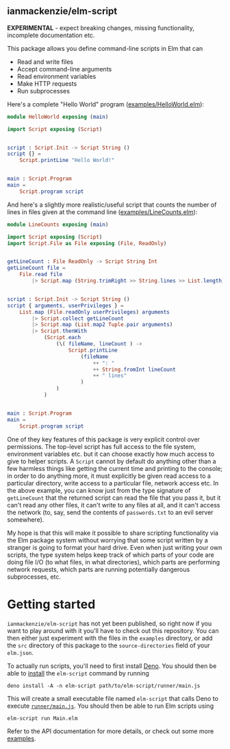 ## ianmackenzie/elm-script

**EXPERIMENTAL** - expect breaking changes, missing functionality, incomplete
documentation etc.

This package allows you define command-line scripts in Elm that can

  - Read and write files
  - Accept command-line arguments
  - Read environment variables
  - Make HTTP requests
  - Run subprocesses

Here's a complete "Hello World" program ([examples/HelloWorld.elm](https://github.com/ianmackenzie/elm-script/blob/master/examples/HelloWorld.elm)):

```elm
module HelloWorld exposing (main)

import Script exposing (Script)


script : Script.Init -> Script String ()
script {} =
    Script.printLine "Hello World!"


main : Script.Program
main =
    Script.program script
```

And here's a slightly more realistic/useful script that counts the number of
lines in files given at the command line ([examples/LineCounts.elm](https://github.com/ianmackenzie/elm-script/blob/master/examples/LineCounts.elm)):

```elm
module LineCounts exposing (main)

import Script exposing (Script)
import Script.File as File exposing (File, ReadOnly)


getLineCount : File ReadOnly -> Script String Int
getLineCount file =
    File.read file
        |> Script.map (String.trimRight >> String.lines >> List.length)


script : Script.Init -> Script String ()
script { arguments, userPrivileges } =
    List.map (File.readOnly userPrivileges) arguments
        |> Script.collect getLineCount
        |> Script.map (List.map2 Tuple.pair arguments)
        |> Script.thenWith
            (Script.each
                (\( fileName, lineCount ) ->
                    Script.printLine
                        (fileName
                            ++ ": "
                            ++ String.fromInt lineCount
                            ++ " lines"
                        )
                )
            )


main : Script.Program
main =
    Script.program script
```

One of they key features of this package is very explicit control over
permissions. The top-level script has full access to the file system,
environment variables etc. but it can choose exactly how much access to give to
helper scripts. A `Script` cannot by default do anything other than a few
harmless things like getting the current time and printing to the console; in
order to do anything more, it must explicitly be given read access to a
particular directory, write access to a particular file, network access etc. In
the above example, you can know just from the type signature of `getLineCount`
that the returned script can read the file that you pass it, but it can't read
any other files, it can't write to any files at all, and it can't access the
network (to, say, send the contents of `passwords.txt` to an evil server
somewhere).

My hope is that this will make it possible to share scripting functionality via
the Elm package system without worrying that some script written by a stranger
is going to format your hard drive. Even when just writing your own scripts, the
type system helps keep track of which parts of your code are doing file I/O (to
what files, in what directories), which parts are performing network requests,
which parts are running potentially dangerous subprocesses, etc.

# Getting started

`ianmackenzie/elm-script` has not yet been published, so right now if you
want to play around with it you'll have to check out this repository. You can
then either just experiment with the files in the `examples` directory, or add
the `src` directory of this package to the `source-directories` field of your
`elm.json`.

To actually run scripts, you'll need to first install [Deno](https://deno.land/).
You should then be able to [install](https://deno.land/manual/tools/script_installer)
the `elm-script` command by running

```
deno install -A -n elm-script path/to/elm-script/runner/main.js
```

This will create a small executable file named `elm-script` that calls Deno to
execute [`runner/main.js`](https://github.com/ianmackenzie/elm-script/blob/master/runner/main.js).
You should then be able to run Elm scripts using

```
elm-script run Main.elm
```

Refer to the API documentation for more details, or check out some more
[examples](examples).

